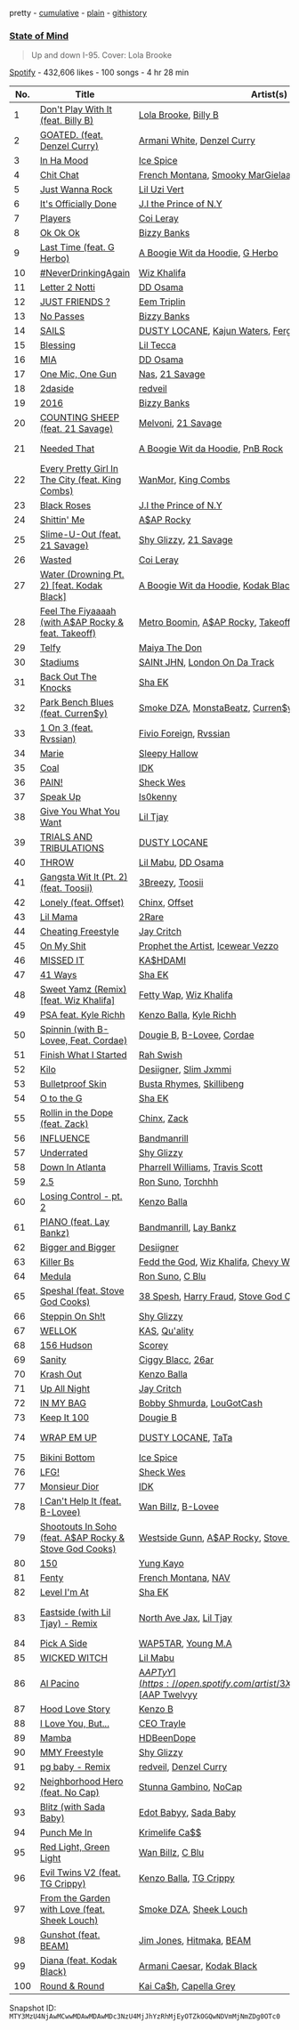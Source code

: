pretty - [cumulative](/playlists/cumulative/37i9dQZF1DX1YPTAhwehsC.md) - [plain](/playlists/plain/37i9dQZF1DX1YPTAhwehsC) - [githistory](https://github.githistory.xyz/mackorone/spotify-playlist-archive/blob/main/playlists/plain/37i9dQZF1DX1YPTAhwehsC)

### [State of Mind](https://open.spotify.com/playlist/37i9dQZF1DX1YPTAhwehsC)

> Up and down I\-95\. Cover: Lola Brooke

[Spotify](https://open.spotify.com/user/spotify) - 432,606 likes - 100 songs - 4 hr 28 min

| No. | Title | Artist(s) | Album | Length |
|---|---|---|---|---|
| 1 | [Don't Play With It \(feat\. Billy B\)](https://open.spotify.com/track/6aGpM4DXts4pdRhVKbRYuk) | [Lola Brooke](https://open.spotify.com/artist/2Ggj5XNlIb4Lnbqe307FyB), [Billy B](https://open.spotify.com/artist/3P2dL1jA3FykjGry2EcZEf) | [Don't Play With It \(feat\. Billy B\)](https://open.spotify.com/album/00WvhKa7aS4GRBHsRy2vRS) | 2:11 |
| 2 | [GOATED\. \(feat\. Denzel Curry\)](https://open.spotify.com/track/2PWVxWymGDZKj5BZJB7dAR) | [Armani White](https://open.spotify.com/artist/2qAwMsiIjTzlmfAkXKvhVA), [Denzel Curry](https://open.spotify.com/artist/6fxyWrfmjcbj5d12gXeiNV) | [GOATED.](https://open.spotify.com/album/2RU7Ol70IsJo40QMaV1Yfz) | 3:17 |
| 3 | [In Ha Mood](https://open.spotify.com/track/0yUaLqhsVsguBpoOPL4cO7) | [Ice Spice](https://open.spotify.com/artist/3LZZPxNDGDFVSIPqf4JuEf) | [In Ha Mood](https://open.spotify.com/album/0CQzO0dUktGpymhtvrIXqW) | 2:09 |
| 4 | [Chit Chat](https://open.spotify.com/track/4r9GyHViUSb8iVXQsJc8U5) | [French Montana](https://open.spotify.com/artist/6vXTefBL93Dj5IqAWq6OTv), [Smooky MarGielaa](https://open.spotify.com/artist/2HO2kO7O5gEnM91dhobllP), [A$AP Rocky](https://open.spotify.com/artist/13ubrt8QOOCPljQ2FL1Kca), [DJ Drama](https://open.spotify.com/artist/5oNgAs7j5XcBMzWv3HAnHG) | [Coke Boys 6](https://open.spotify.com/album/70415SlsGN0hrHDbOkhT8Z) | 2:33 |
| 5 | [Just Wanna Rock](https://open.spotify.com/track/4FyesJzVpA39hbYvcseO2d) | [Lil Uzi Vert](https://open.spotify.com/artist/4O15NlyKLIASxsJ0PrXPfz) | [Just Wanna Rock](https://open.spotify.com/album/2FD6g8bXEn2uQMYbeqqoCg) | 2:03 |
| 6 | [It's Officially Done](https://open.spotify.com/track/0q4v62eDHaqkPYVWmkGOsO) | [J.I the Prince of N.Y](https://open.spotify.com/artist/2eqoJbzUGDwys5ENUkbT3h) | [It's Officially Done](https://open.spotify.com/album/7399tv9lmTGk3rNfC0woQD) | 2:56 |
| 7 | [Players](https://open.spotify.com/track/6UN73IYd0hZxLi8wFPMQij) | [Coi Leray](https://open.spotify.com/artist/6AMd49uBDJfhf30Ak2QR5s) | [Players](https://open.spotify.com/album/4cAAsw7mPkGt15GXQzWlrM) | 2:19 |
| 8 | [Ok Ok Ok](https://open.spotify.com/track/6z47OmpXQ1EBrTtQvLnu4v) | [Bizzy Banks](https://open.spotify.com/artist/7s3eCGNZMrwUQraXlocCBv) | [Ok Ok Ok](https://open.spotify.com/album/0Nvk4UP0jdf2sf7OL2WFVs) | 2:16 |
| 9 | [Last Time \(feat\. G Herbo\)](https://open.spotify.com/track/4bgfOF85wLRLtVtDeuwlNH) | [A Boogie Wit da Hoodie](https://open.spotify.com/artist/31W5EY0aAly4Qieq6OFu6I), [G Herbo](https://open.spotify.com/artist/5QdEbQJ3ylBnc3gsIASAT5) | [Me vs\. Myself](https://open.spotify.com/album/2iKQjWWBysdCf52lSiwA03) | 2:59 |
| 10 | [\#NeverDrinkingAgain](https://open.spotify.com/track/6V6qKLDO7jSA4Vh6tDfScL) | [Wiz Khalifa](https://open.spotify.com/artist/137W8MRPWKqSmrBGDBFSop) | [\#NeverDrinkingAgain](https://open.spotify.com/album/0LTBVBoCdL2FSGJIPvqKc8) | 3:01 |
| 11 | [Letter 2 Notti](https://open.spotify.com/track/0MkrMfegYa5anzniOrK0D0) | [DD Osama](https://open.spotify.com/artist/4JpFNbLvh0BGXAubKIthEM) | [Letter 2 Notti](https://open.spotify.com/album/26LCzQxgr9L97slkouEn80) | 2:07 |
| 12 | [JUST FRIENDS ?](https://open.spotify.com/track/7ppUTKvokd4vQ68TNAxuZk) | [Eem Triplin](https://open.spotify.com/artist/5kxnZh8gXyXdIvCWbDMevT) | [JUST FRIENDS ?](https://open.spotify.com/album/7Mr6MY1YddBuV6C8ULWFax) | 2:43 |
| 13 | [No Passes](https://open.spotify.com/track/0BQ2Rl5wkrg9fLVDHexi1K) | [Bizzy Banks](https://open.spotify.com/artist/7s3eCGNZMrwUQraXlocCBv) | [No Passes](https://open.spotify.com/album/7vjMD8VhqQU7Yy6hS1Fm22) | 2:40 |
| 14 | [SAILS](https://open.spotify.com/track/3gC5ZvWnG2yy2RTQnRRRXq) | [DUSTY LOCANE](https://open.spotify.com/artist/22hWz22JAmIhIEp0u1X01L), [Kajun Waters](https://open.spotify.com/artist/3cIhFOWgz2wPhOchE2gUCY), [Fergie Baby](https://open.spotify.com/artist/4wFiOK5gZqg6tk4wvVansa) | [\-95 DEGREES](https://open.spotify.com/album/6pGYzNLRH0Ve8OPjOityaN) | 3:25 |
| 15 | [Blessing](https://open.spotify.com/track/6DswwzQlABrNoqjNydtvuX) | [Lil Tecca](https://open.spotify.com/artist/4Ga1P7PMIsmqEZqhYZQgDo) | [Blessing](https://open.spotify.com/album/7hjZI0A6hrUjbZFZsnVGlT) | 2:24 |
| 16 | [MIA](https://open.spotify.com/track/66BoIQExCIsSmJ6H5zZTZg) | [DD Osama](https://open.spotify.com/artist/4JpFNbLvh0BGXAubKIthEM) | [MIA](https://open.spotify.com/album/3RbYFBgKVIg8m2TNxEL9sq) | 2:02 |
| 17 | [One Mic, One Gun](https://open.spotify.com/track/7CpXFEjLntpr4GdOhTtFEv) | [Nas](https://open.spotify.com/artist/20qISvAhX20dpIbOOzGK3q), [21 Savage](https://open.spotify.com/artist/1URnnhqYAYcrqrcwql10ft) | [One Mic, One Gun](https://open.spotify.com/album/2K2es8pRFX0kOaEdXZZgMl) | 2:49 |
| 18 | [2daside](https://open.spotify.com/track/0B6gI2Eupg8MigELBFHVA8) | [redveil](https://open.spotify.com/artist/5BwsX8bXOFC1YnqSlyfOKM) | [2daside](https://open.spotify.com/album/6X2jYQCXoTvHFkrn2TIBfN) | 2:17 |
| 19 | [2016](https://open.spotify.com/track/1tpUBwq7Osr0rmiMqbF6Cn) | [Bizzy Banks](https://open.spotify.com/artist/7s3eCGNZMrwUQraXlocCBv) | [Same Ole Bizzy](https://open.spotify.com/album/0mhAJL1Zjj4kctvZm1TnYs) | 2:42 |
| 20 | [COUNTING SHEEP \(feat\. 21 Savage\)](https://open.spotify.com/track/3VRtJ5A7Xaj4geWSMqXBar) | [Melvoni](https://open.spotify.com/artist/01Kz5ab1oYMaey58CaGTxA), [21 Savage](https://open.spotify.com/artist/1URnnhqYAYcrqrcwql10ft) | [THIS IS NOT A DRILL](https://open.spotify.com/album/6YTuAhKPVN4nsdzobywyEg) | 3:17 |
| 21 | [Needed That](https://open.spotify.com/track/1Pgu551wrKnGA82NiytP9G) | [A Boogie Wit da Hoodie](https://open.spotify.com/artist/31W5EY0aAly4Qieq6OFu6I), [PnB Rock](https://open.spotify.com/artist/21WS9wngs9AqFckK7yYJPM) | [Me vs\. Myself \(Deluxe\)](https://open.spotify.com/album/2vM2H6lyPfitmNZlc1Vrxv) | 3:26 |
| 22 | [Every Pretty Girl In The City \(feat\. King Combs\)](https://open.spotify.com/track/1VLGeLbQDpTG0subu0PaFF) | [WanMor](https://open.spotify.com/artist/5XmuuM2C6t4HSPa3FSuU3h), [King Combs](https://open.spotify.com/artist/41I5xI04kixwmonDBl0Sda) | [Every Pretty Girl In The City \(feat\. King Combs\)](https://open.spotify.com/album/7sKLQSkmWhvQFwb4sQMwAa) | 2:56 |
| 23 | [Black Roses](https://open.spotify.com/track/2PPJUlUBAL8idHI0V79U2B) | [J.I the Prince of N.Y](https://open.spotify.com/artist/2eqoJbzUGDwys5ENUkbT3h) | [Black Roses](https://open.spotify.com/album/4qySraSpgdcfXi2myE1iqn) | 2:31 |
| 24 | [Shittin' Me](https://open.spotify.com/track/31UJ8vd4JQc1JEa7TgcDSz) | [A$AP Rocky](https://open.spotify.com/artist/13ubrt8QOOCPljQ2FL1Kca) | [Shittin' Me](https://open.spotify.com/album/3M1sz7dBtyfa1KqdiAylC6) | 2:24 |
| 25 | [Slime\-U\-Out \(feat\. 21 Savage\)](https://open.spotify.com/track/73q28ToK6IQpMoE9w4c7Qm) | [Shy Glizzy](https://open.spotify.com/artist/1DvtabXAjfrMihPP6JQdHs), [21 Savage](https://open.spotify.com/artist/1URnnhqYAYcrqrcwql10ft) | [Slime\-U\-Out \(feat\. 21 Savage\)](https://open.spotify.com/album/1oXlAZaZNjJRc2wGi0W6Wk) | 2:41 |
| 26 | [Wasted](https://open.spotify.com/track/78crxkAaQ38xBYs4uM5Xkz) | [Coi Leray](https://open.spotify.com/artist/6AMd49uBDJfhf30Ak2QR5s) | [Wasted](https://open.spotify.com/album/6L96Vte8baOFYbFB3HIIqZ) | 2:37 |
| 27 | [Water \(Drowning Pt\. 2\) \[feat\. Kodak Black\]](https://open.spotify.com/track/6yDPFrHZLQbQa9Itd2J4Gp) | [A Boogie Wit da Hoodie](https://open.spotify.com/artist/31W5EY0aAly4Qieq6OFu6I), [Kodak Black](https://open.spotify.com/artist/46SHBwWsqBkxI7EeeBEQG7) | [Me vs\. Myself](https://open.spotify.com/album/2iKQjWWBysdCf52lSiwA03) | 3:26 |
| 28 | [Feel The Fiyaaaah \(with A$AP Rocky & feat\. Takeoff\)](https://open.spotify.com/track/3SsJ17EnPIu1B4GZshqjIS) | [Metro Boomin](https://open.spotify.com/artist/0iEtIxbK0KxaSlF7G42ZOp), [A$AP Rocky](https://open.spotify.com/artist/13ubrt8QOOCPljQ2FL1Kca), [Takeoff](https://open.spotify.com/artist/3EW0kQ1skZiK1NHg3Spt9J) | [HEROES & VILLAINS](https://open.spotify.com/album/7txGsnDSqVMoRl6RQ9XyZP) | 3:09 |
| 29 | [Telfy](https://open.spotify.com/track/4vj1VHAC9n8ZodCqdnauS7) | [Maiya The Don](https://open.spotify.com/artist/6S6u5pS5ywg7rv50rhpobQ) | [Telfy](https://open.spotify.com/album/6jzTgp5UKMbNgqbTbKbDZo) | 3:07 |
| 30 | [Stadiums](https://open.spotify.com/track/5Sqya98MFN0RHN2oglnTTX) | [SAINt JHN](https://open.spotify.com/artist/0H39MdGGX6dbnnQPt6NQkZ), [London On Da Track](https://open.spotify.com/artist/5Nf5yishRW9Ye174sJISkg) | [Stadiums](https://open.spotify.com/album/40F5ywKIXAvpWHrsRc0Ufo) | 2:52 |
| 31 | [Back Out The Knocks](https://open.spotify.com/track/2vB9wFBldFEBvGPWwYmjrY) | [Sha EK](https://open.spotify.com/artist/3jVAqTL4NbB88q4lj94VX9) | [JIIGYONJIIGY](https://open.spotify.com/album/6aXSWYzTacSWV7mtK4Qexc) | 2:08 |
| 32 | [Park Bench Blues \(feat\. Curren$y\)](https://open.spotify.com/track/4kh3n9otS9ITMUItdDyi8z) | [Smoke DZA](https://open.spotify.com/artist/3kf0gOpxWtkyeMNJVDQPtd), [MonstaBeatz](https://open.spotify.com/artist/6HySifT1vTrgLx6Og9BqPu), [Curren$y](https://open.spotify.com/artist/6X8WdFjrNhXATMDSs26aCc) | [Park Bench Blues \(feat\. Curren$y\)](https://open.spotify.com/album/2qee44vmrcczNqBuMv4Jf1) | 2:13 |
| 33 | [1 On 3 \(feat\. Rvssian\)](https://open.spotify.com/track/5APTC8XAiHLn89cpgWqrWl) | [Fivio Foreign](https://open.spotify.com/artist/14CHVeJGrR5xgUGQFV5BVM), [Rvssian](https://open.spotify.com/artist/1fctva4kpRbg2k3v7kwRuS) | [1 On 3 \(feat\. Rvssian\)](https://open.spotify.com/album/3F6GpeUViLprCorwucXYmQ) | 1:36 |
| 34 | [Marie](https://open.spotify.com/track/1pnwc4c5qjgxr2tVdSU4C5) | [Sleepy Hallow](https://open.spotify.com/artist/6EPlBSH2RSiettczlz7ihV) | [Marie](https://open.spotify.com/album/08Yk45EknvoQPDm5CKihVA) | 3:02 |
| 35 | [Coal](https://open.spotify.com/track/6C8QkuZhwVknE18TvGD0iR) | [IDK](https://open.spotify.com/artist/6aiFCgyKNwF9Rv5TOxnE8E) | [Coal](https://open.spotify.com/album/4pljXbOadkliUMb3mOuWJc) | 3:49 |
| 36 | [PAIN!](https://open.spotify.com/track/3pqXhSXgasqhTf865mbpYi) | [Sheck Wes](https://open.spotify.com/artist/2RDOrhPqAM4jzTRCEb19qX) | [PAIN!](https://open.spotify.com/album/7lxeegF1y69PXsUXWiLVvf) | 1:38 |
| 37 | [Speak Up](https://open.spotify.com/track/2rqB2I2stqNPaVBaObZnDx) | [Is0kenny](https://open.spotify.com/artist/1gDoTzsseyqOOrvKCCY2sb) | [Speak Up](https://open.spotify.com/album/4G2TAC3hSBxLh9A2Ee2WZi) | 1:44 |
| 38 | [Give You What You Want](https://open.spotify.com/track/6PQK1Y3Dl6dym9pj0y9Chy) | [Lil Tjay](https://open.spotify.com/artist/6jGMq4yGs7aQzuGsMgVgZR) | [Give You What You Want](https://open.spotify.com/album/49OQ6tF3eo3Fdgp3GMhHep) | 2:39 |
| 39 | [TRIALS AND TRIBULATIONS](https://open.spotify.com/track/3fYEFtPjmYhktsC2WCIRS5) | [DUSTY LOCANE](https://open.spotify.com/artist/22hWz22JAmIhIEp0u1X01L) | [CATCH DA FLU](https://open.spotify.com/album/5bvS1SrSrGHqLZrjdWj1wp) | 2:24 |
| 40 | [THROW](https://open.spotify.com/track/1cz9jUbkmRSX6jZmQrrSA9) | [Lil Mabu](https://open.spotify.com/artist/6FAo7ORAHEzSSf5q10LLfN), [DD Osama](https://open.spotify.com/artist/4JpFNbLvh0BGXAubKIthEM) | [THROW](https://open.spotify.com/album/0rCfNI2MmlJPUySxVOCmYs) | 2:18 |
| 41 | [Gangsta Wit It \(Pt\. 2\)\(feat\. Toosii\)](https://open.spotify.com/track/2PQ1fLQkNhjpUroRow1zEt) | [3Breezy](https://open.spotify.com/artist/4cSobXLXhJMHYUZvBMuQFG), [Toosii](https://open.spotify.com/artist/6BH1xcDkwbbyrLMUKECsW1) | [Heart On Display](https://open.spotify.com/album/3HqfVpmue1Xpf0AoUSfwZZ) | 3:19 |
| 42 | [Lonely \(feat\. Offset\)](https://open.spotify.com/track/2wIXRxIzYm61W5zBHTptpn) | [Chinx](https://open.spotify.com/artist/2DctCFD8X80VeY7WLC86PS), [Offset](https://open.spotify.com/artist/4DdkRBBYG6Yk9Ka8tdJ9BW) | [CR6](https://open.spotify.com/album/1HMpWsYXEUCokLNwwgGTR1) | 3:57 |
| 43 | [Lil Mama](https://open.spotify.com/track/7CBUbrYdluuTZZvZAhJgXr) | [2Rare](https://open.spotify.com/artist/2GRDbUJRZwKzeiwxrjJdmQ) | [Lil Mama](https://open.spotify.com/album/1p75dyBk7vMZeeK4mEadMU) | 2:23 |
| 44 | [Cheating Freestyle](https://open.spotify.com/track/3NNPdTY3gy65ziwmLoaq1u) | [Jay Critch](https://open.spotify.com/artist/6Av6GMCOznZIlHuNcBWgf4) | [Cheating Freestyle](https://open.spotify.com/album/37NDokVZ0FFTmQwlgKT3nO) | 2:25 |
| 45 | [On My Shit](https://open.spotify.com/track/7E2QFSp8pimZA93AV8zUdL) | [Prophet the Artist](https://open.spotify.com/artist/0vXtpskNA5slWYQBsjlaJU), [Icewear Vezzo](https://open.spotify.com/artist/1ZbmerOthZbxz5eR3c9Mn1) | [3 Major](https://open.spotify.com/album/5Q805D1sKXRiOOq3wbps8i) | 2:50 |
| 46 | [MISSED IT](https://open.spotify.com/track/19JKdEbG7txfZxXoQJo3Pl) | [KA$HDAMI](https://open.spotify.com/artist/4YEl33ar2WlUSF94Yh9CCf) | [18](https://open.spotify.com/album/2D6w99kjSspnZGfbeld58l) | 1:42 |
| 47 | [41 Ways](https://open.spotify.com/track/2CK4ghZI4xyk9bSX9ru6r8) | [Sha EK](https://open.spotify.com/artist/3jVAqTL4NbB88q4lj94VX9) | [Return of The Jiggy](https://open.spotify.com/album/2jcQ1OnJxwIEc1YXCZL8EY) | 1:53 |
| 48 | [Sweet Yamz \(Remix\) \[feat\. Wiz Khalifa\]](https://open.spotify.com/track/2BTNGDcaknATNg43qRsYKG) | [Fetty Wap](https://open.spotify.com/artist/6PXS4YHDkKvl1wkIl4V8DL), [Wiz Khalifa](https://open.spotify.com/artist/137W8MRPWKqSmrBGDBFSop) | [Sweet Yamz \(Remix\) \[feat\. Wiz Khalifa\]](https://open.spotify.com/album/6tbFMHmL0SeO4dNv4W9u58) | 2:47 |
| 49 | [PSA feat\. Kyle Richh](https://open.spotify.com/track/0LHzdbZcQxANth09pZzeRn) | [Kenzo Balla](https://open.spotify.com/artist/7J7r6Srf58AAPsTJrEXMCp), [Kyle Richh](https://open.spotify.com/artist/0hF6lbAjRsq4svrQUr5sgU) | [PSA feat\. Kyle Richh](https://open.spotify.com/album/3OIA8NOra2vqw2VzoYR8Wq) | 2:25 |
| 50 | [Spinnin \(with B\-Lovee, Feat\. Cordae\)](https://open.spotify.com/track/1C41orKYTaul2aYazWzQ0E) | [Dougie B](https://open.spotify.com/artist/6ykgQbKcZFy5qoKBU4YiWj), [B\-Lovee](https://open.spotify.com/artist/7hf5PZjVOqTQ2id3PF7I5Y), [Cordae](https://open.spotify.com/artist/0huGjMyP507tBCARyzSkrv) | [Spinnin](https://open.spotify.com/album/3QA6sWUac76SKaQ5mmZtYO) | 2:18 |
| 51 | [Finish What I Started](https://open.spotify.com/track/3ieq9vKcbv9tuxqDBnab7x) | [Rah Swish](https://open.spotify.com/artist/4FeLiFUPdxVfFo8oOfA4BH) | [The Old Me](https://open.spotify.com/album/6q15By9YFImkNAyPg9mK4s) | 2:10 |
| 52 | [Kilo](https://open.spotify.com/track/5ztpUgdLaz8KywdElP8Ykw) | [Desiigner](https://open.spotify.com/artist/7pFeBzX627ff0VnN6bxPR4), [Slim Jxmmi](https://open.spotify.com/artist/7EEiVZvj6RCEtVX2F2pyxu) | [Kilo](https://open.spotify.com/album/5TY3DfvjdYS2mkLU7TpJrg) | 3:01 |
| 53 | [Bulletproof Skin](https://open.spotify.com/track/7CyszM5ZobMrQx1Obcv4K3) | [Busta Rhymes](https://open.spotify.com/artist/1YfEcTuGvBQ8xSD1f53UnK), [Skillibeng](https://open.spotify.com/artist/5FkUhnHQ0KC63549LHHtst) | [The Fuse Is Lit](https://open.spotify.com/album/5wGsdUOBWY4hiJJ2c2Vpu6) | 3:34 |
| 54 | [O to the G](https://open.spotify.com/track/11BN0s9uuARJK3dps40nbF) | [Sha EK](https://open.spotify.com/artist/3jVAqTL4NbB88q4lj94VX9) | [O to the G](https://open.spotify.com/album/5Smx2e6FJ2P4j6QSyM426X) | 1:26 |
| 55 | [Rollin in the Dope \(feat\. Zack\)](https://open.spotify.com/track/0kV9y2UQ4KjcfwkRbOEXw1) | [Chinx](https://open.spotify.com/artist/2DctCFD8X80VeY7WLC86PS), [Zack](https://open.spotify.com/artist/6Bynz2a2jXzjPCWDFs3Qxf) | [Rollin in the Dope \(feat\. Zack\)](https://open.spotify.com/album/2e9v7OITguQCCSz4DJu5JI) | 3:47 |
| 56 | [INFLUENCE](https://open.spotify.com/track/0vcCzkD7GK0641SPcHM6XF) | [Bandmanrill](https://open.spotify.com/artist/2SyMN1PdSuQpZgrYXrkai1) | [INFLUENCE](https://open.spotify.com/album/6ywlojHwtYjja00vk2kacY) | 2:33 |
| 57 | [Underrated](https://open.spotify.com/track/3WT6yVyFwS38gGiftAG8qv) | [Shy Glizzy](https://open.spotify.com/artist/1DvtabXAjfrMihPP6JQdHs) | [Underrated](https://open.spotify.com/album/21SdIqju7srs1SNntOX9Jq) | 3:45 |
| 58 | [Down In Atlanta](https://open.spotify.com/track/5unjCay0kUjuej5ebn4nS4) | [Pharrell Williams](https://open.spotify.com/artist/2RdwBSPQiwcmiDo9kixcl8), [Travis Scott](https://open.spotify.com/artist/0Y5tJX1MQlPlqiwlOH1tJY) | [Down In Atlanta](https://open.spotify.com/album/3SxiMoJROq0kvfbQtd75xp) | 2:44 |
| 59 | [2.5](https://open.spotify.com/track/5EdjtFDTfqbdWFzpceeiCE) | [Ron Suno](https://open.spotify.com/artist/3A63dHvKuavknOcvWVgZA9), [Torchhh](https://open.spotify.com/artist/6GeNJTovWkpD8d5Eu4AlEk) | [2.5](https://open.spotify.com/album/7mRnHAD7x7rcnoJaZbz6qu) | 1:53 |
| 60 | [Losing Control \- pt\. 2](https://open.spotify.com/track/7kwpZsCHroIUYvzjP1Hdaq) | [Kenzo Balla](https://open.spotify.com/artist/7J7r6Srf58AAPsTJrEXMCp) | [Mr\. Ready To Blitz \(Deluxe\)](https://open.spotify.com/album/3fwEi6GPAJgM8fh52AEV2E) | 3:15 |
| 61 | [PIANO \(feat\. Lay Bankz\)](https://open.spotify.com/track/7ERd87EHVWn9585J4qXxPS) | [Bandmanrill](https://open.spotify.com/artist/2SyMN1PdSuQpZgrYXrkai1), [Lay Bankz](https://open.spotify.com/artist/4OVbrPbhvK46A1uXTU1u5F) | [Club Godfather](https://open.spotify.com/album/76B56iUllijLjhuH7XFqBi) | 2:36 |
| 62 | [Bigger and Bigger](https://open.spotify.com/track/1N4kT5sgp2AE5smdqtaIU3) | [Desiigner](https://open.spotify.com/artist/7pFeBzX627ff0VnN6bxPR4) | [Bigger and Bigger](https://open.spotify.com/album/4izajOTijOqwixqAMIF6dw) | 3:35 |
| 63 | [Killer Bs](https://open.spotify.com/track/0Lm1lIulmYFTbom8IawHP1) | [Fedd the God](https://open.spotify.com/artist/23tQKPyz9GU1ZuCjH7X9Hw), [Wiz Khalifa](https://open.spotify.com/artist/137W8MRPWKqSmrBGDBFSop), [Chevy Woods](https://open.spotify.com/artist/6hSbppor1AmH9RGzyxOcGT) | [3Peat](https://open.spotify.com/album/5kkvz7fNonOAM83ZjaR0GX) | 3:15 |
| 64 | [Medula](https://open.spotify.com/track/2NKvLSQnPle1knkJV2zRHG) | [Ron Suno](https://open.spotify.com/artist/3A63dHvKuavknOcvWVgZA9), [C Blu](https://open.spotify.com/artist/2OjTwiWZJUuKNcNRPC0VTE) | [Medula](https://open.spotify.com/album/4Ln0OJyMQ86d03tGXdDTGa) | 1:58 |
| 65 | [Speshal \(feat\. Stove God Cooks\)](https://open.spotify.com/track/2PhzrOqMV0j6oNbvSNJXKo) | [38 Spesh](https://open.spotify.com/artist/32cT1WQRSDg4xsReG7eqyT), [Harry Fraud](https://open.spotify.com/artist/37ASGd4rWpHjuVonnYAN6S), [Stove God Cooks](https://open.spotify.com/artist/35fcckhFq2cF2u7hIG0fPv) | [Speshal \(feat\. Stove God Cooks\)](https://open.spotify.com/album/311AVHrevLtAs3OQwCYfEp) | 2:23 |
| 66 | [Steppin On Sh!t](https://open.spotify.com/track/3bQptfCFF8jbspDdlMyDQU) | [Shy Glizzy](https://open.spotify.com/artist/1DvtabXAjfrMihPP6JQdHs) | [Steppin On Sh!t](https://open.spotify.com/album/2Tz7Ey4fXxXRJssjLOWfcS) | 2:40 |
| 67 | [WELLOK](https://open.spotify.com/track/5O26yXtY86BpT4ZCGjS4jO) | [KAS](https://open.spotify.com/artist/4AUPalZalhZyyd6kwhBiL5), [Qu'ality](https://open.spotify.com/artist/61muz1GBom0coVyQLRiu67) | [WELLOK](https://open.spotify.com/album/6zn1zfNUPWrcL57eg1O6jx) | 2:28 |
| 68 | [156 Hudson](https://open.spotify.com/track/0RI9xDjzqBCpnA6kKxqyGB) | [Scorey](https://open.spotify.com/artist/0X3nsc84A9qlFilmlWNwQb) | [156 Hudson](https://open.spotify.com/album/4M0kQqQhLtNtOmBQ2XhTi5) | 2:27 |
| 69 | [Sanity](https://open.spotify.com/track/7EueLkefPMk3k2oj9tSroP) | [Ciggy Blacc](https://open.spotify.com/artist/0IN0wP9ki18ys6EW4OtoQJ), [26ar](https://open.spotify.com/artist/5Juzk12OF6455izbnUr10x) | [Sanity](https://open.spotify.com/album/0LAtyMzfkeb169friF3FUa) | 3:26 |
| 70 | [Krash Out](https://open.spotify.com/track/0feZz6FZLnuBACiRNIVvWL) | [Kenzo Balla](https://open.spotify.com/artist/7J7r6Srf58AAPsTJrEXMCp) | [Krash Out](https://open.spotify.com/album/2P2AoAbtzvF39nm1cBaSpa) | 2:31 |
| 71 | [Up All Night](https://open.spotify.com/track/2KF1l4TqQ1e6NiblLyrnWC) | [Jay Critch](https://open.spotify.com/artist/6Av6GMCOznZIlHuNcBWgf4) | [Up All Night](https://open.spotify.com/album/437kvwYTzkpwEnWe0ev5wc) | 3:09 |
| 72 | [IN MY BAG](https://open.spotify.com/track/25ERujbX7NlHiKoSpzCFXi) | [Bobby Shmurda](https://open.spotify.com/artist/34Y0ldeyUv7jBvukWOGASO), [LouGotCash](https://open.spotify.com/artist/1Sz0VZ2PxcZPD2qRIX9GSK) | [SHMURDAGOTCASH](https://open.spotify.com/album/6pVmb48rNvKkQHN0KUPTy1) | 2:51 |
| 73 | [Keep It 100](https://open.spotify.com/track/2g9RfCXZna6roc6hjvoCn1) | [Dougie B](https://open.spotify.com/artist/6ykgQbKcZFy5qoKBU4YiWj) | [Keep It 100](https://open.spotify.com/album/2qCog50BkPP2sJpLjHGsQG) | 2:50 |
| 74 | [WRAP EM UP](https://open.spotify.com/track/2XZqsIRtWvPjWxGg8ag6mp) | [DUSTY LOCANE](https://open.spotify.com/artist/22hWz22JAmIhIEp0u1X01L), [TaTa](https://open.spotify.com/artist/43s6uFZrdusv7ggmDSpO41) | [NIGHTMARE ON DA FIFTH](https://open.spotify.com/album/2vsanLv32t926WT3M6Oyni) | 2:58 |
| 75 | [Bikini Bottom](https://open.spotify.com/track/0rR7viRrWI8HN2tgfa2ILw) | [Ice Spice](https://open.spotify.com/artist/3LZZPxNDGDFVSIPqf4JuEf) | [Bikini Bottom](https://open.spotify.com/album/3moo248lwSwzx1I3G7PmVq) | 1:46 |
| 76 | [LFG!](https://open.spotify.com/track/5MsO7aTFKXvUy8ziyLZYOX) | [Sheck Wes](https://open.spotify.com/artist/2RDOrhPqAM4jzTRCEb19qX) | [LFG!](https://open.spotify.com/album/2wDbdF7U0vIfsbqZBbD72B) | 2:19 |
| 77 | [Monsieur Dior](https://open.spotify.com/track/47993TulzIDIq2Bgs5JqOz) | [IDK](https://open.spotify.com/artist/6aiFCgyKNwF9Rv5TOxnE8E) | [Monsieur Dior](https://open.spotify.com/album/2NZnmicnIq9lnVtMhyc1bP) | 2:26 |
| 78 | [I Can't Help It \(feat\. B\-Lovee\)](https://open.spotify.com/track/4nZksflDC0Ysydxn45yJgO) | [Wan Billz](https://open.spotify.com/artist/4ptT7PqXaXDwMBZdiOq3ge), [B\-Lovee](https://open.spotify.com/artist/7hf5PZjVOqTQ2id3PF7I5Y) | [I Can't Help It](https://open.spotify.com/album/3JUe5nWE2NQLA07hfIADj6) | 2:14 |
| 79 | [Shootouts In Soho \(feat\. A$AP Rocky & Stove God Cooks\)](https://open.spotify.com/track/5jcbcNw3MnXSEhYqXM3pcC) | [Westside Gunn](https://open.spotify.com/artist/0ABk515kENDyATUdpCKVfW), [A$AP Rocky](https://open.spotify.com/artist/13ubrt8QOOCPljQ2FL1Kca), [Stove God Cooks](https://open.spotify.com/artist/35fcckhFq2cF2u7hIG0fPv) | [10](https://open.spotify.com/album/138M0lORis5tDxurpIbd7V) | 3:29 |
| 80 | [150](https://open.spotify.com/track/6mg0lJwQehUi2pRGKV8nXh) | [Yung Kayo](https://open.spotify.com/artist/7J0hrNYCO5DgAx0XaRJqkh) | [150](https://open.spotify.com/album/3HZkYzD4vVdToVuW4AnBSr) | 1:49 |
| 81 | [Fenty](https://open.spotify.com/track/2jhrlYw2rUsrCtBuIa9Zc5) | [French Montana](https://open.spotify.com/artist/6vXTefBL93Dj5IqAWq6OTv), [NAV](https://open.spotify.com/artist/7rkW85dBwwrJtlHRDkJDAC) | [Fenty](https://open.spotify.com/album/7EsSmzg4lNubNUIzEjsV4v) | 2:58 |
| 82 | [Level I'm At](https://open.spotify.com/track/0YGjMmz3C622iSLqEqQPGv) | [Sha EK](https://open.spotify.com/artist/3jVAqTL4NbB88q4lj94VX9) | [O to the G](https://open.spotify.com/album/5Smx2e6FJ2P4j6QSyM426X) | 1:51 |
| 83 | [Eastside \(with Lil Tjay\) \- Remix](https://open.spotify.com/track/7zOoDCREaLK0mFa478jmlH) | [North Ave Jax](https://open.spotify.com/artist/7t3WSgiRVbVsTIbsgcHVrY), [Lil Tjay](https://open.spotify.com/artist/6jGMq4yGs7aQzuGsMgVgZR) | [LaZy, but i have goals \(Banned From Vermont\)](https://open.spotify.com/album/4Sfiv5MRybl90Z4iloexTy) | 2:37 |
| 84 | [Pick A Side](https://open.spotify.com/track/5GSF6PDZ9DAhkH0uIOykeh) | [WAP5TAR](https://open.spotify.com/artist/3wk369fbina3PpKTz8f4na), [Young M.A](https://open.spotify.com/artist/7LvoDJUNGnOrPdGRzVtOJ9) | [Pick A Side](https://open.spotify.com/album/6ZpX4qh9Bdd9bGNKgMQB1t) | 3:38 |
| 85 | [WICKED WITCH](https://open.spotify.com/track/5JW6ETuv1CrlBjGq6rDpYj) | [Lil Mabu](https://open.spotify.com/artist/6FAo7ORAHEzSSf5q10LLfN) | [WICKED WITCH](https://open.spotify.com/album/3AviMhWDnTsr9Z3yOqqNMe) | 2:26 |
| 86 | [Al Pacino](https://open.spotify.com/track/4QqCwUVo0YDB4FZPkxQxOc) | [A$AP TyY](https://open.spotify.com/artist/3XRvpMCFnLf5pF3uiiuLfY), [A$AP Twelvyy](https://open.spotify.com/artist/0tPjSrb43a58uznKru1k2P) | [Al Pacino](https://open.spotify.com/album/4c7QeDvdFGVHfe4Q4igrO3) | 2:25 |
| 87 | [Hood Love Story](https://open.spotify.com/track/6YqllTrCzrCJQghRu4vdtS) | [Kenzo B](https://open.spotify.com/artist/2jllUNKJ1Zc0ycZs8NEMmH) | [Hood Love Story](https://open.spotify.com/album/3jPCWncrNMtE7eJRHEkGNP) | 2:36 |
| 88 | [I Love You, But...](https://open.spotify.com/track/2tdubVE0KJolFEz4iKnmg4) | [CEO Trayle](https://open.spotify.com/artist/6RuutbNl5ny8LAf1uSK3fS) | [HH5](https://open.spotify.com/album/63loU5wOJuZfUymxLVwwxX) | 2:50 |
| 89 | [Mamba](https://open.spotify.com/track/7bpBFXEM8p39jbtP0xlyOx) | [HDBeenDope](https://open.spotify.com/artist/7nE3HHVn8oM8s3kA6cbL8O) | [What Can They Say](https://open.spotify.com/album/3vritBhwcnpCGKjhkowHDG) | 2:43 |
| 90 | [MMY Freestyle](https://open.spotify.com/track/6cT6Qvq4eWtSlw7hsSjWOz) | [Shy Glizzy](https://open.spotify.com/artist/1DvtabXAjfrMihPP6JQdHs) | [MMY Freestyle](https://open.spotify.com/album/1x6O481QedU8F9975vecpt) | 2:50 |
| 91 | [pg baby \- Remix](https://open.spotify.com/track/4PHAHCAJJx997egFWiqx0P) | [redveil](https://open.spotify.com/artist/5BwsX8bXOFC1YnqSlyfOKM), [Denzel Curry](https://open.spotify.com/artist/6fxyWrfmjcbj5d12gXeiNV) | [pg baby \(Remix\)](https://open.spotify.com/album/34GpzNXTbGfHWsCJ3vfa0R) | 4:09 |
| 92 | [Neighborhood Hero \(feat\. No Cap\)](https://open.spotify.com/track/2Ebn0K5I06J09d9GmzNNkU) | [Stunna Gambino](https://open.spotify.com/artist/15ZjD8Gus20Miqw3fdOaXX), [NoCap](https://open.spotify.com/artist/4PNHuWkk4ee6R8WEhFVPf5) | [Vultures Don't Kry \(Deluxe\)](https://open.spotify.com/album/0P23gdec7VQ44s1dZaxWLv) | 2:56 |
| 93 | [Blitz \(with Sada Baby\)](https://open.spotify.com/track/6FhOIsz4WIx0nFQxbjuBE4) | [Edot Babyy](https://open.spotify.com/artist/3bOV7IH0Lb13ifOUrwACa7), [Sada Baby](https://open.spotify.com/artist/2JSwnwAT1BupAQkhqcRCUw) | [Blitz \(with Sada Baby\)](https://open.spotify.com/album/415gGbwqoetwQZLL68gjew) | 2:09 |
| 94 | [Punch Me In](https://open.spotify.com/track/7xf2UVEG08JHdBjaeU6qEE) | [Krimelife Ca$$](https://open.spotify.com/artist/0ZMIyR3pxywqRD66PVrhqj) | [Punch Me In](https://open.spotify.com/album/01q79PFHq4WmrCek7xDnxH) | 2:00 |
| 95 | [Red Light, Green Light](https://open.spotify.com/track/2vvoACEZlM5CE0qMt8qTRJ) | [Wan Billz](https://open.spotify.com/artist/4ptT7PqXaXDwMBZdiOq3ge), [C Blu](https://open.spotify.com/artist/2OjTwiWZJUuKNcNRPC0VTE) | [Red Light, Green Light](https://open.spotify.com/album/2rrxy1OrzZXSuhFWnw0G3F) | 2:41 |
| 96 | [Evil Twins V2 \(feat\. TG Crippy\)](https://open.spotify.com/track/6987skm7dtahpDpLmtv8Zn) | [Kenzo Balla](https://open.spotify.com/artist/7J7r6Srf58AAPsTJrEXMCp), [TG Crippy](https://open.spotify.com/artist/2imWKJY5TRQoXxDmKsIHps) | [Evil Twins V2 \(feat\. TG Crippy\)](https://open.spotify.com/album/1fHp9odRa6P8we03EO4sxt) | 3:47 |
| 97 | [From the Garden with Love \(feat\. Sheek Louch\)](https://open.spotify.com/track/5ZDEtlZrYOuQ09ykBiUqXM) | [Smoke DZA](https://open.spotify.com/artist/3kf0gOpxWtkyeMNJVDQPtd), [Sheek Louch](https://open.spotify.com/artist/14ejEUaU0wE2iAenbbv9b8) | [Cuz I Felt Like It Again](https://open.spotify.com/album/2EJZc9xlqnDcH371HAb2aF) | 3:34 |
| 98 | [Gunshot \(feat\. BEAM\)](https://open.spotify.com/track/0KlJg8lNDghpEnxDHNQjF2) | [Jim Jones](https://open.spotify.com/artist/6AMa1VFQ7qCi61tCRtVWXe), [Hitmaka](https://open.spotify.com/artist/1VeOsE6gNwoBsIAinCAb3l), [BEAM](https://open.spotify.com/artist/46MWeeHNVMYRIIofQBEX98) | [Gunshot \(feat\. BEAM\)](https://open.spotify.com/album/0Vi6fedojqQltaJpwgv5nj) | 2:10 |
| 99 | [Diana \(feat\. Kodak Black\)](https://open.spotify.com/track/6XKK1p38fqbnaN6Z9PPiyZ) | [Armani Caesar](https://open.spotify.com/artist/53S3boqktbqiB1JfHzsu1f), [Kodak Black](https://open.spotify.com/artist/46SHBwWsqBkxI7EeeBEQG7) | [Diana \(feat\. Kodak Black\)](https://open.spotify.com/album/3LOuqf7f01O6TC70sK6f06) | 3:11 |
| 100 | [Round & Round](https://open.spotify.com/track/6CcS9wHavuQD6KjqsrMvdr) | [Kai Ca$h](https://open.spotify.com/artist/52Y9y31PT8sgDxNNmUIDUG), [Capella Grey](https://open.spotify.com/artist/59HbaJ5E8ud7FNLGqUN1KH) | [Round & Round](https://open.spotify.com/album/1TdRRrPUGr61rj3UIRI9TO) | 2:30 |

Snapshot ID: `MTY3MzU4NjAwMCwwMDAwMDAwMDc3NzU4MjJhYzRhMjEyOTZkOGQwNDVmMjNmZDg0OTc0`
